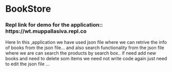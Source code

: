 # BookStore
<h3> Repl link for demo for the application:: https://wt.muppallasiva.repl.co </h3>
Here In this ,application we have used json file where we can retrive the info of books from the json file...
and also search functionality from the json file where we are can search the products by search box..
if need add new books and need to delete som items we need not write code again just need to edit the json file ...
